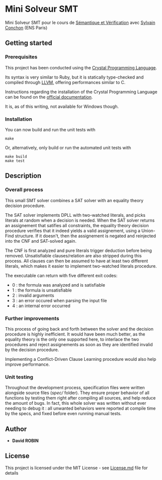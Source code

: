 # Mini Solveur SMT #

Mini Solveur SMT pour le cours de
[Sémantique et Vérification](http://www.di.ens.fr/~rival/semverif-2018/)
avec [Sylvain Conchon](https://www.lri.fr/~conchon/) (ENS Paris)

## Getting started ##

### Prerequisites ###

This project has been conducted using the
[Crystal Programming Language](https://crystal-lang.org/).

Its syntax is very similar to Ruby, but it is statically type-checked
and compiled through [LLVM](https://llvm.org/), offering performances similar to C.

Instructions regarding the installation of the Crystal Programming Language
can be found on the [official documentation](https://crystal-lang.org/docs/installation/).

It is, as of this writing, not available for Windows though.

### Installation ###

You can now build and run the unit tests with

```
make
```

Or, alternatively, only build or run the automated unit tests with

```
make build
make test
```

## Description ##

### Overall process ###

This small SMT solver combines a SAT solver with an equality theory decision procedure.

The SAT solver implements DPLL with two-watched literals, and picks literals at random
when a decision is needed. When the SAT solver returns an assignement that satifies all
constraints, the equality theory decision procedure verifies that it indeed yields a
valid assignement, using a Union-Find structure. If it doesn't, then the assignement
is negated and reinjected into the CNF and SAT-solved again.

The CNF is first analyzed and pure literals trigger deduction before being removed.
Unsatisfiable clauses/relation are also stripped during this process.
All clauses can then be assumed to have at least two different literals, which makes
it easier to implement two-watched literals procedure.

The executable can return with five different exit codes:
- 0 : the formula was analyzed and is satisfiable
- 1 : the formula is unsatisfiable
- 2 : invalid arguments
- 3 : an error occured when parsing the input file
- 4 : an internal error occurred

### Further improvements ###

This process of going back and forth between the solver and the decision procedure is
highly inefficient. It would have been much better, as the equality theory is the only
one supported here, to interlace the two procedures and reject assignements as soon as
they are identified invalid by the decision procedure.

Implementing a Conflict-Driven Clause Learning procedure would also help improve performance.

### Unit testing ###

Throughout the development process, specification files were written alongside source files
(*spec/* folder). They ensure proper behavior of all functions by testing them right after
compiling all sources, and help reduce the amount of bugs. In fact, this whole solver was
written without ever needing to debug it : all unwanted behaviors were reported at compile
time by the specs, and fixed before even running manual tests.


## Author ##

* **David ROBIN**

## License ##

This project is licensed under the MIT License - see [License.md](License.md) file for details
